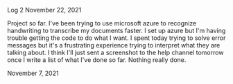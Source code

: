 Log 2
November 22, 2021

Project so far. I've been trying to use microsoft azure to recognize handwriting to transcribe my documents faster. I set up azure but I'm having trouble getting the code to do what I want. I spent today trying to solve error messages but it's a frustrating experience trying to interpret what they are talking about. I think I'll just sent a screenshot to the help channel tomorrow once I write a list of what I've done so far. Nothing really done.  

November 7, 2021